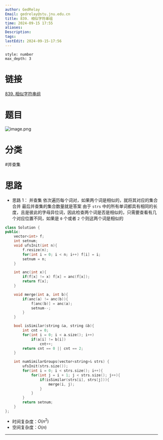 ```yaml
---
author: GedRelay
Email: gedrelay@stu.jnu.edu.cn
title: 839. 相似字符串组
time: 2024-09-15 17:55
aliases: 
Description: 
tags: 
lastEdit: 2024-09-15-17:56
---
```


```toc
style: number
max_depth: 3
```

# 链接
[839. 相似字符串组](https://leetcode.cn/problems/similar-string-groups/) 

# 题目
![image.png](https://ged-pic-bed.oss-cn-guangzhou.aliyuncs.com/img/202409151755663.png)


# 分类
#并查集 

# 思路
- 思路 1：
并查集
依次遍历每个词对，如果两个词是相似的，就将其对应的集合合并
最后并查集的集合数量就是答案
由于 `strs` 中的所有单词都具有相同的长度，且是彼此的字母异位词，因此检查两个词是否是相似的，只需要查看有几个对应位置不同，如果是 `0` 个或者 `2` 个则这两个词是相似的



```cpp
class Solution {
public:
    vector<int> f;
    int setnum;
    void ufsInit(int n){
        f.resize(n);
        for(int i = 0; i < n; i++) f[i] = i;
        setnum = n;
    }

    int anc(int x){
        if(f[x] != x) f[x] = anc(f[x]);
        return f[x];
    }

    void merge(int a, int b){
        if(anc(a) != anc(b)){
            f[anc(b)] = anc(a);
            setnum--;
        }
    }

    bool isSimilar(string &a, string &b){
        int cnt = 0;
        for(int i = 0; i < a.size(); i++)
            if(a[i] != b[i])
                cnt++;
        return cnt == 0 || cnt == 2;
    }

    int numSimilarGroups(vector<string>& strs) {
        ufsInit(strs.size());
        for(int i = 0; i < strs.size(); i++){
            for(int j = i + 1; j < strs.size(); j++){
                if(isSimilar(strs[i], strs[j])){
                    merge(i, j);
                }
            }
        }
        return setnum;
    }
};
```


- 时间复杂度：${O\left( n^{2}  \right)  }$ 
- 空间复杂度：${O\left( n \right)  }$ 


---

